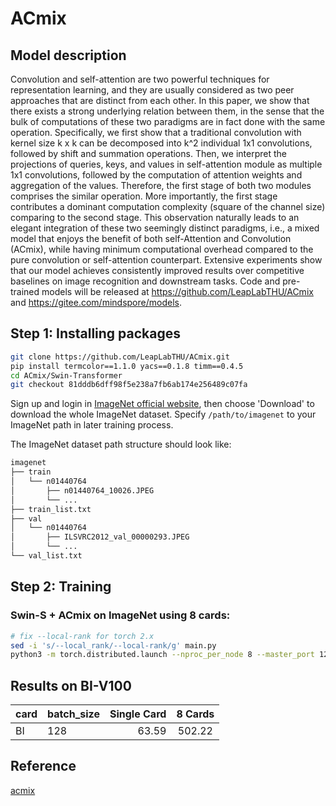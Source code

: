 # ACmix

## Model description

Convolution and self-attention are two powerful techniques for representation learning, and they are usually considered as two peer approaches that are distinct from each other. In this paper, we show that there exists a strong underlying relation between them, in the sense that the bulk of computations of these two paradigms are in fact done with the same operation. Specifically, we first show that a traditional convolution with kernel size k x k can be decomposed into k^2 individual 1x1 convolutions, followed by shift and summation operations. Then, we interpret the projections of queries, keys, and values in self-attention module as multiple 1x1 convolutions, followed by the computation of attention weights and aggregation of the values. Therefore, the first stage of both two modules comprises the similar operation. More importantly, the first stage contributes a dominant computation complexity (square of the channel size) comparing to the second stage. This observation naturally leads to an elegant integration of these two seemingly distinct paradigms, i.e., a mixed model that enjoys the benefit of both self-Attention and Convolution (ACmix), while having minimum computational overhead compared to the pure convolution or self-attention counterpart. Extensive experiments show that our model achieves consistently improved results over competitive baselines on image recognition and downstream tasks. Code and pre-trained models will be released at https://github.com/LeapLabTHU/ACmix and https://gitee.com/mindspore/models.

## Step 1: Installing packages
```bash
git clone https://github.com/LeapLabTHU/ACmix.git
pip install termcolor==1.1.0 yacs==0.1.8 timm==0.4.5
cd ACmix/Swin-Transformer
git checkout 81dddb6dff98f5e238a7fb6ab174e256489c07fa
```

Sign up and login in [ImageNet official website](https://www.image-net.org/index.php), then choose 'Download' to download the whole ImageNet dataset. Specify `/path/to/imagenet` to your ImageNet path in later training process.

The ImageNet dataset path structure should look like:

```bash
imagenet
├── train
│   └── n01440764
│       ├── n01440764_10026.JPEG
│       └── ...
├── train_list.txt
├── val
│   └── n01440764
│       ├── ILSVRC2012_val_00000293.JPEG
│       └── ...
└── val_list.txt
```

## Step 2: Training

### Swin-S + ACmix on ImageNet using 8 cards:
```bash
# fix --local-rank for torch 2.x
sed -i 's/--local_rank/--local-rank/g' main.py
python3 -m torch.distributed.launch --nproc_per_node 8 --master_port 12345 main.py --cfg configs/acmix_swin_small_patch4_window7_224.yaml --data-path /path/to/imagenet --batch-size 128
```

## Results on BI-V100

| card | batch_size | Single Card | 8 Cards |
|:-----|------------|------------:|:-------:|
| BI   |     128    |       63.59 | 502.22  |


## Reference
[acmix](https://github.com/leaplabthu/acmix)